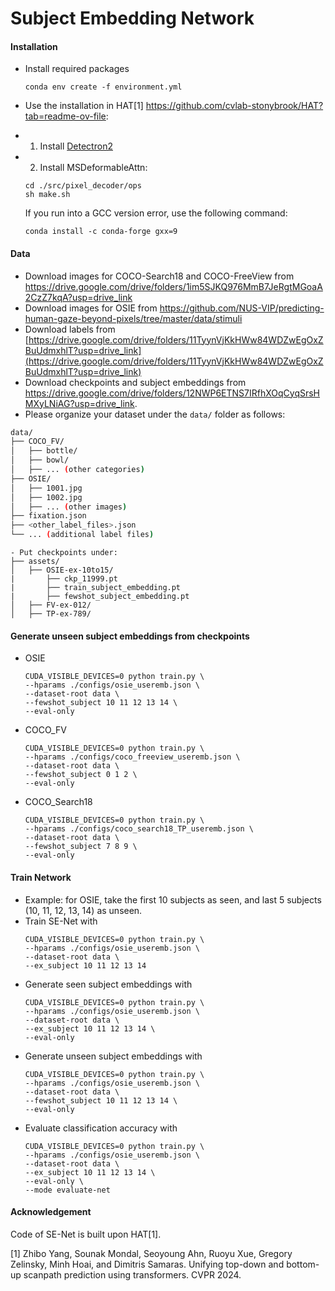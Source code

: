 # Subject Embedding Network



#### Installation
 - Install required packages
   ```
   conda env create -f environment.yml
   ```
   
 - Use the installation in HAT[1] https://github.com/cvlab-stonybrook/HAT?tab=readme-ov-file:
 - 1) Install [Detectron2](https://github.com/facebookresearch/detectron2)
 - 2) Install MSDeformableAttn:
   ```
   cd ./src/pixel_decoder/ops
   sh make.sh
   ```
   If you run into a GCC version error, use the following command:
   ```
   conda install -c conda-forge gxx=9
   ``` 
   
#### Data
- Download images for COCO-Search18 and COCO-FreeView from https://drive.google.com/drive/folders/1im5SJKQ976MmB7JeRgtMGoaA2CzZ7kqA?usp=drive_link
- Download images for OSIE from https://github.com/NUS-VIP/predicting-human-gaze-beyond-pixels/tree/master/data/stimuli
- Download labels from [https://drive.google.com/drive/folders/11TyynVjKkHWw84WDZwEgOxZBuUdmxhlT?usp=drive_link](https://drive.google.com/drive/folders/11TyynVjKkHWw84WDZwEgOxZBuUdmxhlT?usp=drive_link)
- Download checkpoints and subject embeddings from https://drive.google.com/drive/folders/12NWP6ETNS7IRfhXOqCyqSrsHMXyLNiAG?usp=drive_link.
- Please organize your dataset under the `data/` folder as follows:
```bash
data/
├── COCO_FV/
│   ├── bottle/
│   ├── bowl/
│   ├── ... (other categories)
├── OSIE/
│   ├── 1001.jpg
│   ├── 1002.jpg
│   ├── ... (other images)
├── fixation.json
├── <other_label_files>.json
└── ... (additional label files)
```
```
- Put checkpoints under:
├── assets/
│   ├── OSIE-ex-10to15/
|       ├── ckp_11999.pt
|       ├── train_subject_embedding.pt
|       ├── fewshot_subject_embedding.pt
│   ├── FV-ex-012/
│   ├── TP-ex-789/
```

#### Generate unseen subject embeddings from checkpoints
- OSIE
    ```
    CUDA_VISIBLE_DEVICES=0 python train.py \
    --hparams ./configs/osie_useremb.json \
    --dataset-root data \
    --fewshot_subject 10 11 12 13 14 \
    --eval-only
    ```
- COCO_FV
    ```
    CUDA_VISIBLE_DEVICES=0 python train.py \
    --hparams ./configs/coco_freeview_useremb.json \
    --dataset-root data \
    --fewshot_subject 0 1 2 \
    --eval-only
    ```
- COCO_Search18
    ```
    CUDA_VISIBLE_DEVICES=0 python train.py \
    --hparams ./configs/coco_search18_TP_useremb.json \
    --dataset-root data \
    --fewshot_subject 7 8 9 \
    --eval-only
    ```
    
#### Train Network
- Example: for OSIE, take the first 10 subjects as seen, and last 5 subjects (10, 11, 12, 13, 14) as unseen.
- Train SE-Net with
    ```
    CUDA_VISIBLE_DEVICES=0 python train.py \
    --hparams ./configs/osie_useremb.json \
    --dataset-root data \
    --ex_subject 10 11 12 13 14
    ```
- Generate seen subject embeddings with
    ```
    CUDA_VISIBLE_DEVICES=0 python train.py \
    --hparams ./configs/osie_useremb.json \
    --dataset-root data \
    --ex_subject 10 11 12 13 14 \
    --eval-only
    ```
- Generate unseen subject embeddings with
    ```
    CUDA_VISIBLE_DEVICES=0 python train.py \
    --hparams ./configs/osie_useremb.json \
    --dataset-root data \
    --fewshot_subject 10 11 12 13 14 \
    --eval-only
    ```
- Evaluate classification accuracy with
    ```
    CUDA_VISIBLE_DEVICES=0 python train.py \
    --hparams ./configs/osie_useremb.json \
    --dataset-root data \
    --ex_subject 10 11 12 13 14 \
    --eval-only \
    --mode evaluate-net
    ```

#### Acknowledgement
Code of SE-Net is built upon HAT[1]. 

[1] Zhibo Yang, Sounak Mondal, Seoyoung Ahn, Ruoyu Xue, Gregory Zelinsky, Minh Hoai, and Dimitris Samaras. Unifying top-down and bottom-up scanpath prediction using transformers. CVPR 2024.


